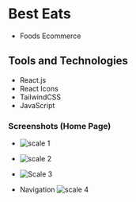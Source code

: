 # Best Eats
* Foods Ecommerce
  
## Tools and Technologies
 - React.js
 - React Icons
 - TailwindCSS
 - JavaScript

### Screenshots (Home Page)
 - ![scale 1](https://github.com/kasydev/Best_Eats/assets/125959390/095c34a9-3b24-47b0-9aea-d7dee11ca523)
   
 - ![scale 2](https://github.com/kasydev/Best_Eats/assets/125959390/70982bf5-bcc2-43bb-838b-c33920c87514)
   
 - ![Scale 3](https://github.com/kasydev/Best_Eats/assets/125959390/0c41b0d1-2ff0-47d1-8a90-2596a21a1d86)

 - Navigation
   ![scale 4](https://github.com/kasydev/Best_Eats/assets/125959390/7e11ed33-7747-4740-8fcd-61056836fb84)
